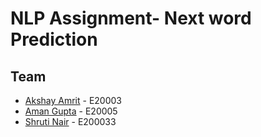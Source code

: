 # NLP Assignment- Next word Prediction

## Team

- [Akshay Amrit](https://github.com/akshayamrit) - E20003 
- [Aman Gupta](https://github.com/aman1608) - E20005 
- [Shruti Nair](https://github.com/ShrutiNair5) - E200033 
